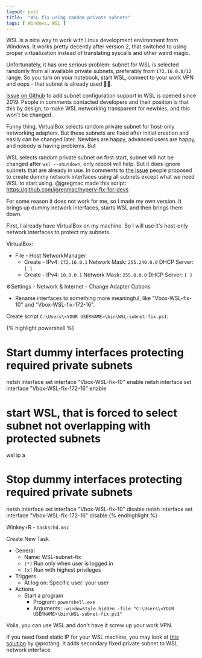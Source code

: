 ```yaml
---
layout: post
title:  "WSL fix using random private subnets"
tags: [ Windows, WSL ]
---
```


WSL is a nice way to work with Linux development environment from Windows. It works pretty decently after version 2, that switched to using proper virtualization instead of translating syscalls and other weird magic.

Unfortunately, it has one serious problem: subnet for WSL is selected randomly from all available private subnets, preferably from `172.16.0.0/12` range. So you turn on your notebook, start WSL, connect to your work VPN and oops - that subnet is already used 🤷‍♂️.

[Issue on Github](https://github.com/microsoft/WSL/issues/4467) to add subnet configuration support in WSL is opened since 2019. People in comments contacted developers and their position is that this  by design, to make WSL networking transparent for newbies, and this won't be changed.

Funny thing, VirtualBox selects random private subnet for host-only networking adapters. But these subnets are fixed after initial creation and easily can be changed later. Newbies are happy, advanced users are happy, and nobody is having problems. But 

WSL selects random private subnet on first start, subnet will not be changed after `wsl --shutdown`, only reboot will help. But it does ignore subnets that are already in use. In comments to [the issue](https://github.com/microsoft/WSL/issues/4467) people proposed to create dummy network interfaces using all subnets except what we need WSL to start using. @jgregmac made this script: https://github.com/jgregmac/hyperv-fix-for-devs

For some reason it does not work for me, so I made my own version. It brings up dummy network interfaces, starts WSL and then brings them down.

First, I already have VirtualBox on my machine. So I will use it's host-only network interfaces to protect my subnets.

VirtualBox: 

* File - Host NetworkManager
    * Create - IPv4: `172.16.0.1` Network Mask: `255.240.0.0` DHCP Server: `[ ]`
    * Create - IPv4: `10.0.0.1` Network Mask: `255.0.0.0` DHCP Server: `[ ]`

⚙Settings - Network & Internet - Change Adapter Options

* Rename interfaces to something more meaningful, like "Vbox-WSL-fix-10" and "Vbox-WSL-fix-172-16".

Create script `C:\Users\<YOUR USERNAME>\bin\WSL-subnet-fix.ps1`:

{% highlight powershell %}
# Start dummy interfaces protecting required private subnets
netsh interface set interface "Vbox-WSL-fix-10" enable
netsh interface set interface "Vbox-WSL-fix-172-16" enable

# start WSL, that is forced to select subnet not overlapping with protected subnets
wsl ip a

# Stop dummy interfaces protecting required private subnets
netsh interface set interface "Vbox-WSL-fix-10" disable
netsh interface set interface "Vbox-WSL-fix-172-16" disable
{% endhighlight %}

Winkey+R - `taskschd.msc`

Create New Task

* General
    * Name: WSL-subnet-fix
    * `(*)` Run only when user is logged in
    * `[x]` Run with highest privileges
* Triggers
    * At log on: Specific user: your user
* Actions
    * Start a program
        * Program: `powershell.exe`
        * Arguments: `-windowstyle hidden -file "C:\Users\<YOUR USERNAME>\bin\WSL-subnet-fix.ps1"`

Voila, you can use WSL and don't have it screw up your work VPN.

If you need fixed static IP for your WSL machine, you may look at [this solution](https://github.com/microsoft/WSL/issues/4210#issuecomment-648570493) by @protang. It adds secondary fixed private subnet to WSL network interface.
